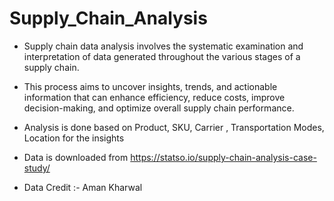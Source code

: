 # Supply_Chain_Analysis
+ Supply chain data analysis involves the systematic examination and interpretation of data generated throughout the various stages of a supply chain. 
+ This process aims to uncover insights, trends, and actionable information that can enhance efficiency, reduce costs, improve decision-making, and optimize overall supply chain performance.
+ Analysis is done based on Product, SKU, Carrier , Transportation Modes, Location for the insights

+ Data is downloaded from https://statso.io/supply-chain-analysis-case-study/
+ Data Credit :- Aman Kharwal
